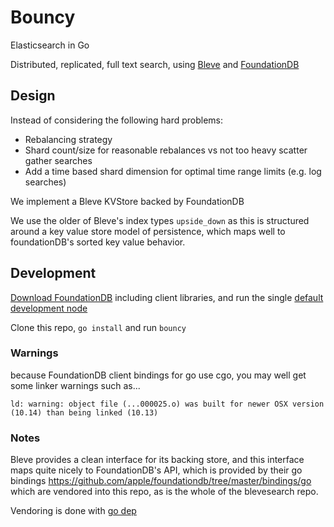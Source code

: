 Bouncy
======

Elasticsearch in Go

Distributed, replicated, full text search, using [Bleve](http://blevesearch.com/) and [FoundationDB](https://www.foundationdb.org/)

Design
------

Instead of considering the following hard problems:
* Rebalancing strategy
* Shard count/size for reasonable rebalances vs not too heavy scatter gather searches
* Add a time based shard dimension for optimal time range limits (e.g. log searches)

We implement a Bleve KVStore backed by FoundationDB

We use the older of Bleve's index types `upside_down` as this is structured around a key value store model of persistence, which maps well to foundationDB's sorted key value behavior.

Development
-----------

[Download FoundationDB](https://www.foundationdb.org/download/) including client libraries, and run the single [default development node](https://apple.github.io/foundationdb/local-dev.html)

Clone this repo, `go install` and run `bouncy`

### Warnings
because FoundationDB client bindings for go use cgo, you may well get some linker warnings such as...

`ld: warning: object file (...000025.o) was built for newer OSX version (10.14) than being linked (10.13)`



### Notes

Bleve provides a clean interface for its backing store, and this interface maps quite nicely to FoundationDB's API, which is provided by their go bindings https://github.com/apple/foundationdb/tree/master/bindings/go which are vendored into this repo, as is the whole of the blevesearch repo.

Vendoring is done with [go dep](https://github.com/golang/dep)
